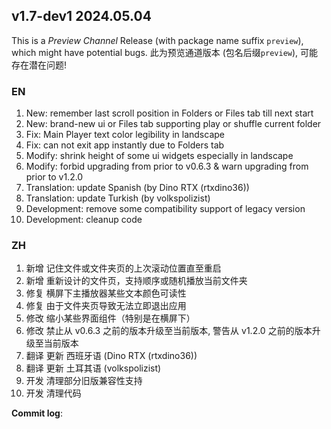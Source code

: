 ## **v1.7-dev1 2024.05.04**

This is a _Preview Channel_ Release (with package name suffix `preview`), which might have potential bugs.
此为预览通道版本 (包名后缀`preview`), 可能存在潜在问题!

### EN

1. New: remember last scroll position in Folders or Files tab till next start
2. New: brand-new ui or Files tab supporting play or shuffle current folder
3. Fix: Main Player text color legibility in landscape
4. Fix: can not exit app instantly due to Folders tab
5. Modify: shrink height of some ui widgets especially in landscape
6. Modify: forbid upgrading from prior to v0.6.3 & warn upgrading from prior to v1.2.0
7. Translation: update Spanish (by Dino RTX (rtxdino36))
8. Translation: update Turkish (by volkspolizist)
9. Development: remove some compatibility support of legacy version
10. Development: cleanup code


### ZH

1. 新增 记住文件或文件夹页的上次滚动位置直至重启
2. 新增 重新设计的文件页，支持顺序或随机播放当前文件夹
3. 修复 横屏下主播放器某些文本颜色可读性
4. 修复 由于文件夹页导致无法立即退出应用
5. 修改 缩小某些界面组件（特别是在横屏下）
6. 修改 禁止从 v0.6.3 之前的版本升级至当前版本, 警告从 v1.2.0 之前的版本升级至当前版本
7. 翻译 更新 西班牙语 (Dino RTX (rtxdino36))
8. 翻译 更新 土耳其语 (volkspolizist)
9. 开发 清理部分旧版兼容性支持
10. 开发 清理代码



**Commit log**: 
